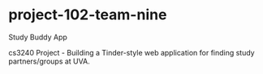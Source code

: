 # project-102-team-nine
Study Buddy App

cs3240 Project - Building a Tinder-style web application for finding study partners/groups at UVA.
